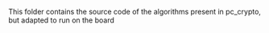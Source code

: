 This folder contains the source code of the algorithms present in pc_crypto, but adapted to run on the board
